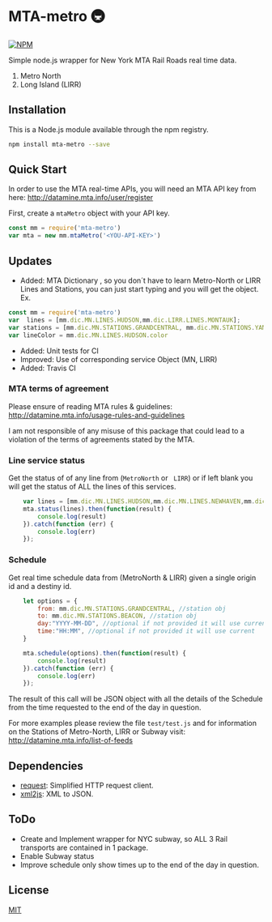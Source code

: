 # MTA-metro	🚇

[![NPM](https://nodei.co/npm/mta-metro.png)](https://nodei.co/npm/mta-metro/)

Simple node.js wrapper for New York MTA Rail Roads real time data.

1. Metro North
2. Long Island (LIRR)

## Installation

This is a Node.js module available through the npm registry.

```sh
npm install mta-metro --save
```

## Quick Start

In order to use the MTA real-time APIs, you will need an MTA API key from here: 
http://datamine.mta.info/user/register

First, create a `mtaMetro` object with your API key.
```javascript
const mm = require('mta-metro')
var mta = new mm.mtaMetro('<YOU-API-KEY>')
```
## Updates

 - Added: MTA Dictionary , so you don´t have to learn Metro-North or LIRR Lines and Stations, you can just start typing and you will get the object.
 Ex.
```javascript
const mm = require('mta-metro')
var  lines = [mm.dic.MN.LINES.HUDSON,mm.dic.LIRR.LINES.MONTAUK];
var stations = [mm.dic.MN.STATIONS.GRANDCENTRAL, mm.dic.MN.STATIONS.YANKEESE153ST , mm.dic.LIRR.STATIONS.OYSTERBAY]
var lineColor = mm.dic.MN.LINES.HUDSON.color
```
- Added: Unit tests for CI
- Improved: Use of corresponding service Object (MN, LIRR)
- Added: Travis CI

### MTA terms of agreement
Please ensure of reading MTA rules & guidelines: http://datamine.mta.info/usage-rules-and-guidelines 

I am not responsible of any misuse of this package that could lead to a violation of the terms of agreements stated by the MTA.

### Line service status
Get the status of of any line from (``MetroNorth`` or `` LIRR``) or if left blank you will get the status of ALL the lines of this services. 

```javascript
	var lines = [mm.dic.MN.LINES.HUDSON,mm.dic.MN.LINES.NEWHAVEN,mm.dic.LIRR.LINES.MONTAUK];
	mta.status(lines).then(function(result) {
	    console.log(result)
	}).catch(function (err) {
	    console.log(err)
	});
```

### Schedule
Get real time schedule data from (MetroNorth & LIRR) given a single origin id and a destiny id.

```javascript
	let options = {
    	from: mm.dic.MN.STATIONS.GRANDCENTRAL, //station obj
    	to: mm.dic.MN.STATIONS.BEACON, //station obj
	    day:"YYYY-MM-DD", //optional if not provided it will use current
	    time:"HH:MM", //optional if not provided it will use current
	}
```
```javascript
	mta.schedule(options).then(function(result) {
	    console.log(result)
	}).catch(function (err) {
	    console.log(err)
	});
```
The result of this call will be  JSON object with all the details of the Schedule from the time requested to the end of the day in question.

For more examples please review the file ``test/test.js`` and for information on the Stations of Metro-North, LIRR or Subway visit: http://datamine.mta.info/list-of-feeds

## Dependencies

- [request](https://github.com/request/request): Simplified HTTP request client.
- [xml2js](https://github.com/Leonaidas-from-XIV/node-xml2js): XML to JSON.

## ToDo

- Create and Implement wrapper for NYC subway, so ALL 3 Rail transports are contained in 1 package.
- Enable Subway status
- Improve schedule only show times up to the end of the day in question.

## License

[MIT](https://opensource.org/licenses/MIT) 